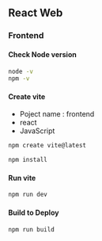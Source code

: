
## React Web
### Frontend
#### Check Node version
```bash
node -v
npm -v
```

#### Create vite 
* Poject name : frontend
* react
* JavaScript
```bash
npm create vite@latest
```
```bash
npm install
```
#### Run vite
```bash
npm run dev
```

#### Build to Deploy
```bash
npm run build
```


